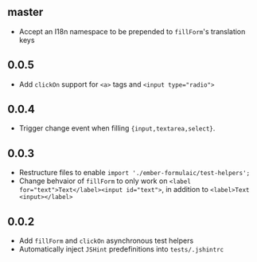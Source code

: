 master
------

* Accept an I18n namespace to be prepended to `fillForm`'s translation keys

0.0.5
-----

* Add `clickOn` support for `<a>` tags and `<input type="radio">`

0.0.4
-----

* Trigger change event when filling `{input,textarea,select}`.

0.0.3
-----

* Restructure files to enable `import './ember-formulaic/test-helpers';`
* Change behvaior of `fillForm` to only work on
  `<label for="text">Text</label><input id="text">`, in addition to
  `<label>Text <input></label>`

0.0.2
-----

* Add `fillForm` and `clickOn` asynchronous test helpers
* Automatically inject `JSHint` predefinitions into `tests/.jshintrc`
